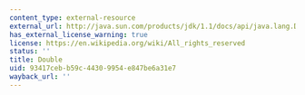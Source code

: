 ```yaml
---
content_type: external-resource
external_url: http://java.sun.com/products/jdk/1.1/docs/api/java.lang.Double.html#_top_
has_external_license_warning: true
license: https://en.wikipedia.org/wiki/All_rights_reserved
status: ''
title: Double
uid: 93417ceb-b59c-4430-9954-e847be6a31e7
wayback_url: ''
---
```


